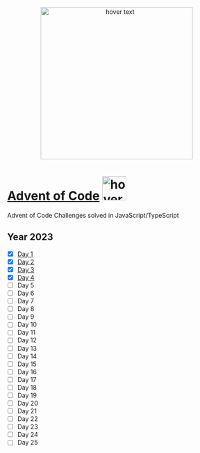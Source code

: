 
<div align="center">
  <img src="https://blogs.sap.com/wp-content/uploads/2020/11/EkaoQQTXEAMA4BN.jpg" width="350" title="hover text">
</div>

# [Advent of Code](https://adventofcode.com/) <img src="https://skillicons.dev/icons?i=js,ts" width="55" title="hover text">

Advent of Code Challenges solved in JavaScript/TypeScript

## Year 2023
  
- [x] [Day 1](/2023/1)
- [x] [Day 2](/2023/2)
- [x] [Day 3](/2023/3)
- [x] [Day 4](/2023/4)
- [ ] Day 5
- [ ] Day 6
- [ ] Day 7
- [ ] Day 8
- [ ] Day 9
- [ ] Day 10
- [ ] Day 11
- [ ] Day 12
- [ ] Day 13
- [ ] Day 14
- [ ] Day 15
- [ ] Day 16
- [ ] Day 17
- [ ] Day 18
- [ ] Day 19
- [ ] Day 20
- [ ] Day 21
- [ ] Day 22
- [ ] Day 23
- [ ] Day 24
- [ ] Day 25
